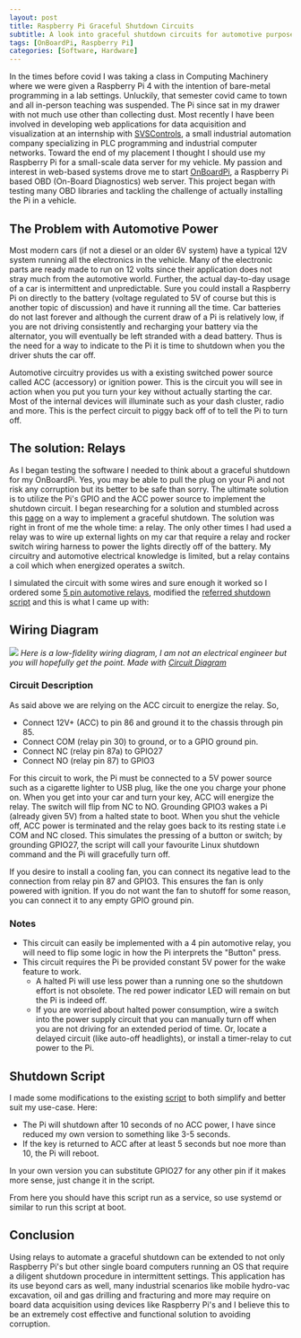 ```yaml
---
layout: post
title: Raspberry Pi Graceful Shutdown Circuits
subtitle: A look into graceful shutdown circuits for automotive purposes
tags: [OnBoardPi, Raspberry Pi]
categories: [Software, Hardware]
---
```




In the times before covid I was taking a class in Computing Machinery where we were given a Raspberry Pi 4 with the intention of bare-metal programming in a lab settings. Unluckily, that semester covid came to town and all in-person teaching was suspended. 
The Pi since sat in my drawer with not much use other than collecting dust. Most recently I have been involved in developing web applications for data acquisition and visualization at an internship with [SVSControls][2], a small industrial automation 
company specializing in PLC programming and industrial computer networks. Toward the end of my placement I thought I should use my Raspberry Pi for a small-scale data server for my vehicle. My passion and interest in web-based systems drove me 
to start [OnBoardPi][1], a Raspberry Pi based OBD (On-Board Diagnostics) web server. This project began with testing many OBD libraries and tackling the challenge of actually installing the Pi in a vehicle. 

## The Problem with Automotive Power

Most modern cars (if not a diesel or an older 6V system) have a typical 12V system running all the electronics in the vehicle. Many of the electronic parts are ready made to run on 12 volts since their application does not stray much from the automotive world. 
Further, the actual day-to-day usage of a car is intermittent and unpredictable. Sure you could install a Raspberry Pi on directly to the battery (voltage regulated to 5V of course but this is another topic of discussion) and have it running all the time. 
Car batteries do not last forever and although the current draw of a Pi is relatively low, if you are not driving consistently and recharging your battery via the alternator, you will eventually be left stranded with a dead battery. Thus is the need for a way to 
indicate to the Pi it is time to shutdown when you the driver shuts the car off. 

Automotive circuitry provides us with a existing switched power source called ACC (accessory) or ignition power. This is the circuit you will see in action when you put you turn your key without actually starting the car. Most of the internal devices will illuminate such as your dash cluster,
radio and more. This is the perfect circuit to piggy back off of to tell the Pi to turn off. 

## The solution: Relays

As I began testing the software I needed to think about a graceful shutdown for my OnBoardPi. Yes, you may be able to pull the plug on your Pi and not risk any corruption but its better to be safe than sorry. The ultimate solution is to utilize the Pi's GPIO and the ACC power source to 
implement the shutdown circuit. I began researching for a solution and stumbled across this [page][3] on a way to implement a graceful shutdown. The solution was right in front of me the whole time: a relay. The only other times I had used a relay was to wire up external lights 
on my car that require a relay and rocker switch wiring harness to power the lights directly off of the battery. My circuitry and automotive electrical knowledge is limited, but a relay contains a coil which when energized operates a switch. 

I simulated the circuit with some wires and sure enough it worked so I ordered some [5 pin automotive relays][4], modified the [referred shutdown script][5] and this is what I came up with:

## Wiring Diagram
![]({{site.baseurl}}/assets/images/onboardpi/shutdown-circuit-diagram.png)
*Here is a low-fidelity wiring diagram, I am not an electrical engineer but you will hopefully get the point. Made with [Circuit Diagram][6]* 

### Circuit Description
As said above we are relying on the ACC circuit to energize the relay. So, 

- Connect 12V+ (ACC) to pin 86 and ground it to the chassis through pin 85.
- Connect COM (relay pin 30) to ground, or to a GPIO ground pin. 
- Connect NC (relay pin 87a) to GPIO27 
- Connect NO (relay pin 87) to GPIO3

For this circuit to work, the Pi must be connected to a 5V power source such as a cigarette lighter to USB plug, like the one you charge your phone on. When you get into your car and turn your key, ACC will energize the relay. 
The switch will flip from NC to NO. Grounding GPIO3 wakes a Pi (already given 5V) from a halted state to boot. When you shut the vehicle off, ACC power is terminated and the relay goes back to its resting state i.e COM and NC closed. 
This simulates the pressing of a button or switch; by grounding GPIO27, the script will call your favourite Linux shutdown command and the Pi will gracefully turn off. 

If you desire to install a cooling fan, you can connect its negative lead to the connection from relay pin 87 and GPIO3. This ensures the fan is only powered with ignition. If you do not want the fan to shutoff for some reason, you can connect it to any empty GPIO ground pin.

### Notes
- This circuit can easily be implemented with a 4 pin automotive relay, you will need to flip some logic in how the Pi interprets the "Button" press.
- This circuit requires the Pi be provided constant 5V power for the wake feature to work.
    - A halted Pi will use less power than a running one so the shutdown effort is not obsolete. The red power indicator LED will remain on but the Pi is indeed off.
    - If you are worried about halted power consumption, wire a switch into the power supply circuit that you can manually turn off when you are not driving for an extended period of time. 
    Or, locate a delayed circuit (like auto-off headlights), or install a timer-relay to cut power to the Pi.

## Shutdown Script
I made some modifications to the existing [script][5] to both simplify and better suit my use-case. Here:
- The Pi will shutdown after 10 seconds of no ACC power, I have since reduced my own version to something like 3-5 seconds.
- If the key is returned to ACC after at least 5 seconds but noe more than 10, the Pi will reboot.

<script src="https://gist.github.com/bgunson/7646d2030991d40f6debd2de3dc783b8.js"></script>

In your own version you can substitute GPIO27 for any other pin if it makes more sense, just change it in the script.

From here you should have this script run as a service, so use systemd or similar to run this script at boot.

## Conclusion

Using relays to automate a graceful shutdown can be extended to not only Raspberry Pi's but other single board computers running an OS that require a diligent shutdown procedure in intermittent settings.
This application has its use beyond cars as well, many industrial scenarios like mobile hydro-vac excavation, oil and gas drilling and fracturing and more may require on board data acquisition using devices like Raspberry Pi's and I believe this to be
an extremely cost effective and functional solution to avoiding corruption.






[1]: https://github.com/bgunson/onboardpi
[2]: https://svscontrols.com/
[3]: https://github.com/opencardev/crankshaft/wiki/Boot,-reboot-and-shutdown-the-Pi-with-ignition-key
[4]: https://www.amazon.ca/gp/product/B07C9CKX1B/ref=ppx_yo_dt_b_asin_title_o06_s00?ie=UTF8&psc=1
[5]: https://github.com/scruss/shutdown_button
[6]: https://www.circuit-diagram.org/